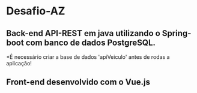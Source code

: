 # Desafio-AZ

## Back-end API-REST em java utilizando o Spring-boot com banco de dados PostgreSQL.
*É necessário criar a base de dados 'apiVeiculo' antes de rodas a aplicação!

## Front-end desenvolvido com o Vue.js





